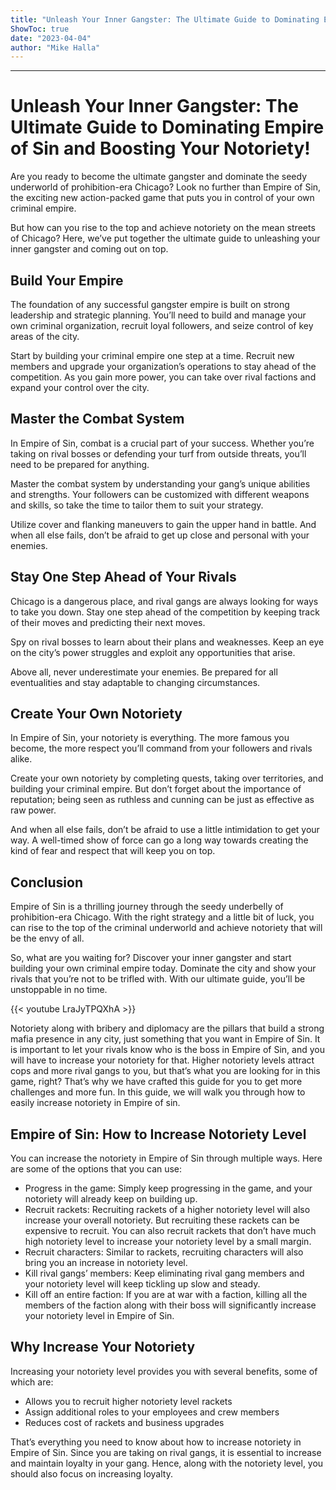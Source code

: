 ```yaml
---
title: "Unleash Your Inner Gangster: The Ultimate Guide to Dominating Empire of Sin and Boosting Your Notoriety!"
ShowToc: true 
date: "2023-04-04"
author: "Mike Halla"
---
```

*****
# Unleash Your Inner Gangster: The Ultimate Guide to Dominating Empire of Sin and Boosting Your Notoriety!

Are you ready to become the ultimate gangster and dominate the seedy underworld of prohibition-era Chicago? Look no further than Empire of Sin, the exciting new action-packed game that puts you in control of your own criminal empire.

But how can you rise to the top and achieve notoriety on the mean streets of Chicago? Here, we’ve put together the ultimate guide to unleashing your inner gangster and coming out on top.

## Build Your Empire

The foundation of any successful gangster empire is built on strong leadership and strategic planning. You’ll need to build and manage your own criminal organization, recruit loyal followers, and seize control of key areas of the city.

Start by building your criminal empire one step at a time. Recruit new members and upgrade your organization’s operations to stay ahead of the competition. As you gain more power, you can take over rival factions and expand your control over the city.

## Master the Combat System

In Empire of Sin, combat is a crucial part of your success. Whether you’re taking on rival bosses or defending your turf from outside threats, you’ll need to be prepared for anything.

Master the combat system by understanding your gang’s unique abilities and strengths. Your followers can be customized with different weapons and skills, so take the time to tailor them to suit your strategy.

Utilize cover and flanking maneuvers to gain the upper hand in battle. And when all else fails, don’t be afraid to get up close and personal with your enemies.

## Stay One Step Ahead of Your Rivals

Chicago is a dangerous place, and rival gangs are always looking for ways to take you down. Stay one step ahead of the competition by keeping track of their moves and predicting their next moves.

Spy on rival bosses to learn about their plans and weaknesses. Keep an eye on the city’s power struggles and exploit any opportunities that arise.

Above all, never underestimate your enemies. Be prepared for all eventualities and stay adaptable to changing circumstances.

## Create Your Own Notoriety

In Empire of Sin, your notoriety is everything. The more famous you become, the more respect you’ll command from your followers and rivals alike.

Create your own notoriety by completing quests, taking over territories, and building your criminal empire. But don’t forget about the importance of reputation; being seen as ruthless and cunning can be just as effective as raw power.

And when all else fails, don’t be afraid to use a little intimidation to get your way. A well-timed show of force can go a long way towards creating the kind of fear and respect that will keep you on top.

## Conclusion

Empire of Sin is a thrilling journey through the seedy underbelly of prohibition-era Chicago. With the right strategy and a little bit of luck, you can rise to the top of the criminal underworld and achieve notoriety that will be the envy of all.

So, what are you waiting for? Discover your inner gangster and start building your own criminal empire today. Dominate the city and show your rivals that you’re not to be trifled with. With our ultimate guide, you’ll be unstoppable in no time.

{{< youtube LraJyTPQXhA >}} 



Notoriety along with bribery and diplomacy are the pillars that build a strong mafia presence in any city, just something that you want in Empire of Sin. It is important to let your rivals know who is the boss in Empire of Sin, and you will have to increase your notoriety for that. Higher notoriety levels attract cops and more rival gangs to you, but that’s what you are looking for in this game, right? That’s why we have crafted this guide for you to get more challenges and more fun. In this guide, we will walk you through how to easily increase notoriety in Empire of sin.
 
## Empire of Sin: How to Increase Notoriety Level
 
You can increase the notoriety in Empire of Sin through multiple ways. Here are some of the options that you can use:
 
- Progress in the game: Simply keep progressing in the game, and your notoriety will already keep on building up.
 - Recruit rackets: Recruiting rackets of a higher notoriety level will also increase your overall notoriety. But recruiting these rackets can be expensive to recruit. You can also recruit rackets that don’t have much high notoriety level to increase your notoriety level by a small margin.
 - Recruit characters: Similar to rackets, recruiting characters will also bring you an increase in notoriety level.
 - Kill rival gangs’ members: Keep eliminating rival gang members and your notoriety level will keep tickling up slow and steady.
 - Kill off an entire faction: If you are at war with a faction, killing all the members of the faction along with their boss will significantly increase your notoriety level in Empire of Sin.

 

 
## Why Increase Your Notoriety
 
Increasing your notoriety level provides you with several benefits, some of which are:
 
- Allows you to recruit higher notoriety level rackets
 - Assign additional roles to your employees and crew members
 - Reduces cost of rackets and business upgrades

 
That’s everything you need to know about how to increase notoriety in Empire of Sin. Since you are taking on rival gangs, it is essential to increase and maintain loyalty in your gang. Hence, along with the notoriety level, you should also focus on increasing loyalty.




